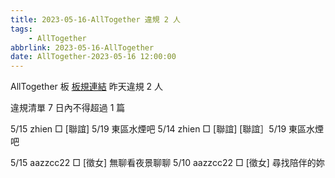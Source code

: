 ```yaml
---
title: 2023-05-16-AllTogether 違規 2 人
tags:
    - AllTogether
abbrlink: 2023-05-16-AllTogether
date: AllTogether-2023-05-16 12:00:00
---
```

AllTogether 板 [板規連結](https://www.ptt.cc/bbs/AllTogether/M.1643211430.A.5FB.html)
昨天違規 2 人
<!-- more -->

違規清單
7 日內不得超過 1 篇

5/15 zhien □ [聯誼] 5/19 東區水煙吧
5/14 zhien □ [聯誼] [聯誼］5/19 東區水煙吧

5/15 aazzcc22 □ [徵女] 無聊看夜景聊聊
5/10 aazzcc22 □ [徵女] 尋找陪伴的妳